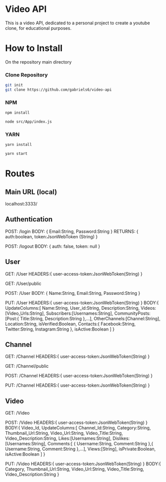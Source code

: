 # Video API

This is a video API, dedicated to a personal project to create a youtube clone, for educational purposes.

# How to Install

On the repository main directory

### Clone Repository

```sh
git init
git clone https://github.com/gabriels6/video-api

```

### NPM

```sh
npm install

node src/App/index.js

```

### YARN

```sh
yarn install

yarn start

```


# Routes

## Main URL (local)

localhost:3333/

## Authentication

POST: /login
BODY: {
    Email:String,
    Password:String
}
RETURNS: {
    auth:boolean,
    token:JsonWebToken (String)
}

POST: /logout
BODY: {
    auth: false,
    token: null
}

## User

GET: /User
HEADERS:{
    user-access-token:JsonWebToken(String)
}

GET: /User/public

POST: /User
BODY: {
    Name:String,
    Email:String,
    Password:String
}

PUT:  /User
HEADERS:{
    user-access-token:JsonWebToken(String)
}
BODY:{
    UpdateColumns:[
        Name:String,
        User_id:String,
        Description:String,
        Videos:[Video_Urls:String],
        Subscribers:[Usernames:String],
        CommunityPosts:[Post:{
            Title:String,
            Description:String
        },...],
        OtherChannels:[Channel:String],
        Location:String,
        isVerified:Boolean,
        Contacts:{
            Facebook:String,
            Twitter:String,
            Instagram:String
        },
        isActive:Boolean
    ]
}

## Channel

GET: /Channel
HEADERS:{
    user-access-token:JsonWebToken(String)
}

GET: /Channel/public

POST: /Channel
HEADERS:{
    user-access-token:JsonWebToken(String)
}

PUT: /Channel
HEADERS:{
    user-access-token:JsonWebToken(String)
}

## Video 

GET: /Video

POST: /Video
HEADERS:{
    user-access-token:JsonWebToken(String)
}
BODY:{
    Video_Id,
    UpdateColumns:[
        Channel_Id:String,
        Category:String,
        Thumbnail_Url:String,
        Video_Url:String,
        Video_Title:String,
        Video_Description:String,
        Likes:[Usernames:String],
        Dislikes:[Usernames:String],
        Comments:[
            {
                Username:String,
                Comment:String
            },{
                Username:String,
                Comment:String
            },...],
        Views:[String],
        isPrivate:Boolean,
        isActive:Boolean
    ]
}

PUT: /Video
HEADERS:{
    user-access-token:JsonWebToken(String)
}
BODY:{
    Category,
    Thumbnail_Url:String,
    Video_Url:String,
    Video_Title:String,
    Video_Description:String
}



